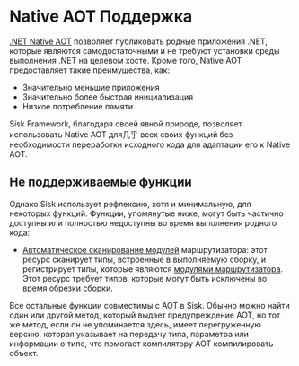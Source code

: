 # Native AOT Поддержка

[.NET Native AOT](https://learn.microsoft.com/en-us/dotnet/core/deploying/native-aot/) позволяет публиковать родные приложения .NET, которые являются самодостаточными и не требуют установки среды выполнения .NET на целевом хосте. Кроме того, Native AOT предоставляет такие преимущества, как:

- Значительно меньшие приложения
- Значительно более быстрая инициализация
- Низкое потребление памяти

Sisk Framework, благодаря своей явной природе, позволяет использовать Native AOT для几乎 всех своих функций без необходимости переработки исходного кода для адаптации его к Native AOT.

## Не поддерживаемые функции

Однако Sisk использует рефлексию, хотя и минимальную, для некоторых функций. Функции, упомянутые ниже, могут быть частично доступны или полностью недоступны во время выполнения родного кода:

- [Автоматическое сканирование модулей](/api/Sisk.Core.Routing.Router.AutoScanModules) маршрутизатора: этот ресурс сканирует типы, встроенные в выполняемую сборку, и регистрирует типы, которые являются [модулями маршрутизатора](/docs/ru/fundamentals/routing). Этот ресурс требует типов, которые могут быть исключены во время обрезки сборки.

Все остальные функции совместимы с AOT в Sisk. Обычно можно найти один или другой метод, который выдает предупреждение AOT, но тот же метод, если он не упоминается здесь, имеет перегруженную версию, которая указывает на передачу типа, параметра или информации о типе, что помогает компилятору AOT компилировать объект.